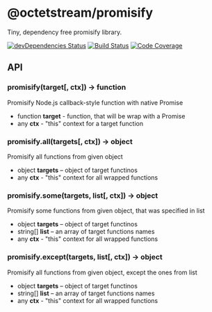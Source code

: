 # @octetstream/promisify

Tiny, dependency free promisify library.

[![devDependencies Status](https://david-dm.org/octet-stream/promisify/dev-status.svg)](https://david-dm.org/octet-stream/promisify?type=dev)
[![Build Status](https://travis-ci.org/octet-stream/promisify.svg?branch=master)](https://travis-ci.org/octet-stream/promisify)
[![Code Coverage](https://codecov.io/github/octet-stream/promisify/coverage.svg?branch=master)](https://codecov.io/github/octet-stream/promisify?branch=master)

## API

### promisify(target[, ctx]) -> function

Promisify Node.js callback-style function with native Promise

  * function **target** - function, that will be wrap with a Promise
  * any **ctx** - "this" context for a target function

### promisify.all(targets[, ctx]) -> object

Promisify all functions from given object

  * object **targets** – object of target functinos
  * any **ctx** - "this" context for all wrapped functions

### promisify.some(targets, list[, ctx]) -> object

Promisify some functions from given object, that was specified in list

  * object **targets** – object of target functinos
  * string[] **list** – an array of target functions names
  * any **ctx** - "this" context for all wrapped functions

### promisify.except(targets, list[, ctx]) -> object

Promisify all functions from given object, except the ones from list

  * object **targets** – object of target functinos
  * string[] **list** – an array of target functions names
  * any **ctx** - "this" context for all wrapped functions
